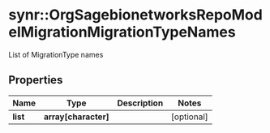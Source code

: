 # synr::OrgSagebionetworksRepoModelMigrationMigrationTypeNames

List of MigrationType names

## Properties
Name | Type | Description | Notes
------------ | ------------- | ------------- | -------------
**list** | **array[character]** |  | [optional] 


